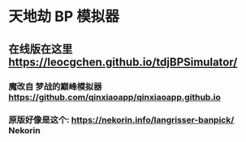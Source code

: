 # 天地劫 BP 模拟器
## 在线版在这里 https://leocgchen.github.io/tdjBPSimulator/
### 魔改自 梦战的巅峰模拟器 https://github.com/qinxiaoapp/qinxiaoapp.github.io 
### 原版好像是这个: https://nekorin.info/langrisser-banpick/  Nekorin
